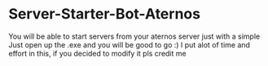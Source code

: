 # Server-Starter-Bot-Aternos
You will be able to start servers from your aternos server just with a simple 
Just open up the .exe and you will be good to go :)
I put alot of time and effort in this, if you decided to modify it pls credit me
